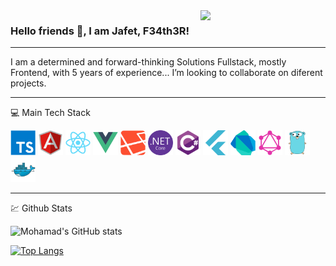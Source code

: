 <img align='right' src='https://user-images.githubusercontent.com/5713670/87202985-820dcb80-c2b6-11ea-9f56-7ec461c497c3.gif' width='200'>

<!--
**F34th3R/F34th3R** is a ✨ _special_ ✨ repository because its `README.md` (this file) appears on your GitHub profile.

Here are some ideas to get you started:

- 🔭 I’m currently working on ...
- 🌱 I’m currently learning ...
- 👯 I’m looking to collaborate on ...
- 🤔 I’m looking for help with ...
- 💬 Ask me about ...
- 📫 How to reach me: ...
- 😄 Pronouns: ...
- ⚡ Fun fact: ...
-->

### Hello friends 👋, I am Jafet, F34th3R!

---

I am a determined and forward-thinking Solutions Fullstack, mostly Frontend, with 5 years of experience... I’m looking to collaborate on diferent projects.

---
💻 Main Tech Stack

<img src="https://github.com/devicons/devicon/blob/master/icons/typescript/typescript-plain.svg" alt="typescript logo" width="40" height="40" /> <img src="https://github.com/devicons/devicon/blob/master/icons/angularjs/angularjs-original.svg" alt="angular logo" width="40" height="40" /> <img src="https://github.com/devicons/devicon/blob/master/icons/react/react-original.svg" alt="react logo" width="40" height="40" /> <img src="https://github.com/devicons/devicon/blob/master/icons/vuejs/vuejs-original.svg" alt="vuejs logo" width="40" height="40" /> <img src="https://github.com/devicons/devicon/blob/master/icons/laravel/laravel-plain.svg" alt="laravel logo" width="40" height="40" /> <img src="https://github.com/devicons/devicon/blob/master/icons/dotnetcore/dotnetcore-original.svg" alt="dotnet logo" width="40" height="40" /> <img src="https://github.com/devicons/devicon/blob/master/icons/csharp/csharp-original.svg" alt="csharp logo" width="40" height="40" /> <img src="https://github.com/devicons/devicon/blob/master/icons/flutter/flutter-plain.svg" alt="flutter logo" width="40" height="40" /> <img src="https://github.com/devicons/devicon/blob/master/icons/dart/dart-original.svg" alt="flutter logo" width="40" height="40" /> <img src="https://github.com/devicons/devicon/blob/master/icons/graphql/graphql-plain.svg" alt="graphql logo" width="40" height="40" /> <img src="https://github.com/devicons/devicon/blob/master/icons/go/go-original.svg" alt="go logo" width="40" height="40" /> <img src="https://github.com/devicons/devicon/blob/master/icons/docker/docker-original.svg" alt="docker logo" width="40" height="40" /> 


---
💹 Github Stats

![Mohamad's GitHub stats](https://github-readme-stats.vercel.app/api?username=F34th3R&show_icons=true&theme=radical)

[![Top Langs](https://github-readme-stats.vercel.app/api/top-langs/?username=F34th3R&theme=radical)](https://github.com/anuraghazra/github-readme-stats)

<!--
**F34th3R/F34th3R** is a ✨ _special_ ✨ repository because its `README.md` (this file) appears on your GitHub profile.

Here are some ideas to get you started:

- 🔭 I’m currently working on ...
- 🌱 I’m currently learning ...
- 👯 I’m looking to collaborate on ...
- 🤔 I’m looking for help with ...
- 💬 Ask me about ...
- 📫 How to reach me: ...
- 😄 Pronouns: ...
- ⚡ Fun fact: ...
-->

